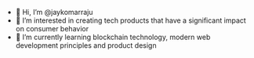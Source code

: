 - 👋 Hi, I’m @jaykomarraju
- 👀 I’m interested in creating tech products that have a significant impact on consumer behavior
- 🌱 I’m currently learning blockchain technology, modern web development principles and product design

<!---
jaykomarraju/jaykomarraju is a ✨ special ✨ repository because its `README.md` (this file) appears on your GitHub profile.
You can click the Preview link to take a look at your changes.
--->
